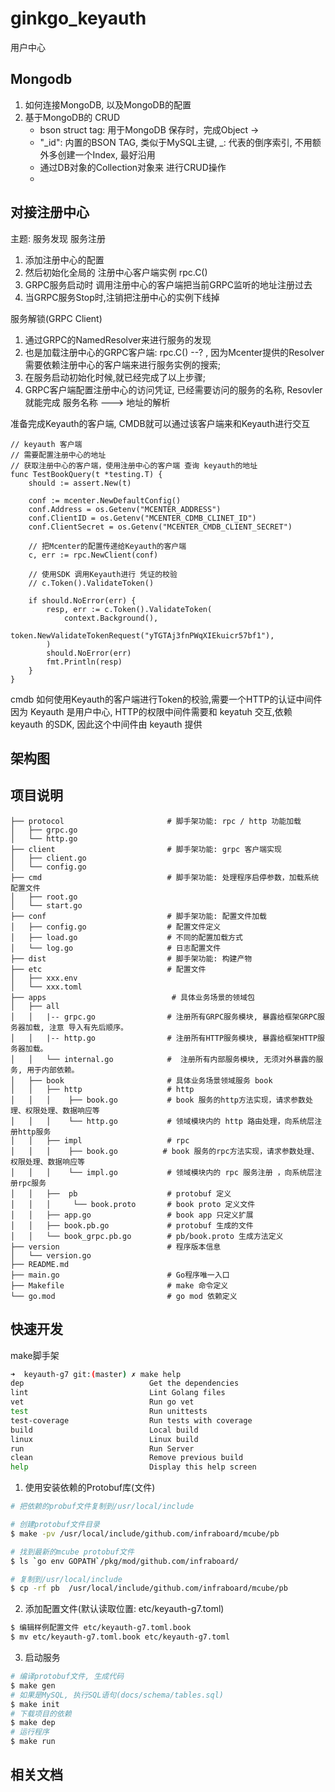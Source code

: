 # ginkgo_keyauth

用户中心

## Mongodb

1. 如何连接MongoDB, 以及MongoDB的配置
2. 基于MongoDB的 CRUD
    + bson struct tag: 用于MongoDB 保存时，完成Object -> 
    + "_id": 内置的BSON TAG, 类似于MySQL主键, _: 代表的倒序索引, 不用额外多创建一个Index, 最好沿用 
    + 通过DB对象的Collection对象来 进行CRUD操作
    + 

## 对接注册中心
主题: 服务发现
服务注册
   1. 添加注册中心的配置
   2. 然后初始化全局的 注册中心客户端实例 rpc.C()
   3. GRPC服务启动时 调用注册中心的客户端把当前GRPC监听的地址注册过去
   4. 当GRPC服务Stop时,注销把注册中心的实例下线掉

服务解锁(GRPC Client)
   1. 通过GRPC的NamedResolver来进行服务的发现
   2. 也是加载注册中心的GRPC客户端: rpc.C() --? , 因为Mcenter提供的Resolver需要依赖注册中心的客户端来进行服务实例的搜索;
   3. 在服务启动初始化时候,就已经完成了以上步骤;
   4. GRPC客户端配置注册中心的访问凭证, 已经需要访问的服务的名称, Resovler就能完成 服务名称 ---> 地址的解析

准备完成Keyauth的客户端, CMDB就可以通过该客户端来和Keyauth进行交互
```shell
// keyauth 客户端
// 需要配置注册中心的地址
// 获取注册中心的客户端，使用注册中心的客户端 查询 keyauth的地址
func TestBookQuery(t *testing.T) {
	should := assert.New(t)

	conf := mcenter.NewDefaultConfig()
	conf.Address = os.Getenv("MCENTER_ADDRESS")
	conf.ClientID = os.Getenv("MCENTER_CDMB_CLINET_ID")
	conf.ClientSecret = os.Getenv("MCENTER_CMDB_CLIENT_SECRET")

	// 把Mcenter的配置传递给Keyauth的客户端
	c, err := rpc.NewClient(conf)

	// 使用SDK 调用Keyauth进行 凭证的校验
	// c.Token().ValidateToken()

	if should.NoError(err) {
		resp, err := c.Token().ValidateToken(
			context.Background(),
			token.NewValidateTokenRequest("yTGTAj3fnPWqXIEkuicr57bf1"),
		)
		should.NoError(err)
		fmt.Println(resp)
	}
}
```

cmdb 如何使用Keyauth的客户端进行Token的校验,需要一个HTTP的认证中间件
因为 Keyauth 是用户中心, HTTP的权限中间件需要和 keyatuh 交互,依赖 keyauth 的SDK, 因此这个中间件由 keyauth 提供

## 架构图

## 项目说明

```
├── protocol                       # 脚手架功能: rpc / http 功能加载
│   ├── grpc.go              
│   └── http.go    
├── client                         # 脚手架功能: grpc 客户端实现 
│   ├── client.go              
│   └── config.go    
├── cmd                            # 脚手架功能: 处理程序启停参数，加载系统配置文件
│   ├── root.go             
│   └── start.go                
├── conf                           # 脚手架功能: 配置文件加载
│   ├── config.go                  # 配置文件定义
│   ├── load.go                    # 不同的配置加载方式
│   └── log.go                     # 日志配置文件
├── dist                           # 脚手架功能: 构建产物
├── etc                            # 配置文件
│   ├── xxx.env
│   └── xxx.toml
├── apps                            # 具体业务场景的领域包
│   ├── all
│   │   |-- grpc.go                # 注册所有GRPC服务模块, 暴露给框架GRPC服务器加载, 注意 导入有先后顺序。  
│   │   |-- http.go                # 注册所有HTTP服务模块, 暴露给框架HTTP服务器加载。                    
│   │   └── internal.go            #  注册所有内部服务模块, 无须对外暴露的服务, 用于内部依赖。 
│   ├── book                       # 具体业务场景领域服务 book
│   │   ├── http                   # http 
│   │   │    ├── book.go           # book 服务的http方法实现，请求参数处理、权限处理、数据响应等 
│   │   │    └── http.go           # 领域模块内的 http 路由处理，向系统层注册http服务
│   │   ├── impl                   # rpc
│   │   │    ├── book.go          # book 服务的rpc方法实现，请求参数处理、权限处理、数据响应等 
│   │   │    └── impl.go           # 领域模块内的 rpc 服务注册 ，向系统层注册rpc服务
│   │   ├──  pb                    # protobuf 定义
│   │   │     └── book.proto       # book proto 定义文件
│   │   ├── app.go                 # book app 只定义扩展
│   │   ├── book.pb.go             # protobuf 生成的文件
│   │   └── book_grpc.pb.go        # pb/book.proto 生成方法定义
├── version                        # 程序版本信息
│   └── version.go                    
├── README.md                    
├── main.go                        # Go程序唯一入口
├── Makefile                       # make 命令定义
└── go.mod                         # go mod 依赖定义
```


## 快速开发
make脚手架
```sh
➜  keyauth-g7 git:(master) ✗ make help
dep                            Get the dependencies
lint                           Lint Golang files
vet                            Run go vet
test                           Run unittests
test-coverage                  Run tests with coverage
build                          Local build
linux                          Linux build
run                            Run Server
clean                          Remove previous build
help                           Display this help screen
```

1. 使用安装依赖的Protobuf库(文件)
```sh
# 把依赖的probuf文件复制到/usr/local/include

# 创建protobuf文件目录
$ make -pv /usr/local/include/github.com/infraboard/mcube/pb

# 找到最新的mcube protobuf文件
$ ls `go env GOPATH`/pkg/mod/github.com/infraboard/

# 复制到/usr/local/include
$ cp -rf pb  /usr/local/include/github.com/infraboard/mcube/pb
```

2. 添加配置文件(默认读取位置: etc/keyauth-g7.toml)
```sh
$ 编辑样例配置文件 etc/keyauth-g7.toml.book
$ mv etc/keyauth-g7.toml.book etc/keyauth-g7.toml
```

3. 启动服务
```sh
# 编译protobuf文件, 生成代码
$ make gen
# 如果是MySQL, 执行SQL语句(docs/schema/tables.sql)
$ make init
# 下载项目的依赖
$ make dep
# 运行程序
$ make run
```

## 相关文档